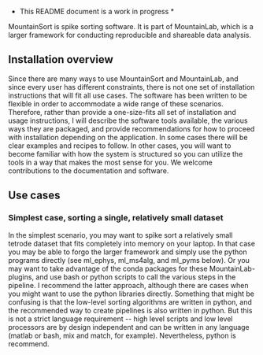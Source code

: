 * This README document is a work in progress *

MountainSort is spike sorting software. It is part of MountainLab, which is a larger framework for conducting reproducible and shareable data analysis.
 
## Installation overview
 
Since there are many ways to use MountainSort and MountainLab, and since every user has different constraints, there is not one set of installation instructions that will fit all use cases. The software has been written to be flexible in order to accommodate a wide range of these scenarios. Therefore, rather than provide a one-size-fits all set of installation and usage instructions, I will describe the software tools available, the various ways they are packaged, and provide recommendations for how to proceed with installation depending on the application. In some cases there will be clear examples and recipes to follow. In other cases, you will want to become familiar with how the system is structured so you can utilize the tools in a way that makes the most sense for you. We welcome contributions to the documentation and software.
 
## Use cases
 
### Simplest case, sorting a single, relatively small dataset

In the simplest scenario, you may want to spike sort a relatively small tetrode dataset that fits completely into memory on your laptop. In that case you may be able to forgo the larger framework and simply use the python programs directly (see ml_ephys, ml_ms4alg, and ml_pyms below). Or you may want to take advantage of the conda packages for these MountainLab-plugins, and use bash or python scripts to call the various steps in the pipeline. I recommend the latter approach, although there are cases when you might want to use the python libraries directly. Something that might be confusing is that the low-level sorting algorithms are written in python, and the recommended way to create pipelines is also written in python. But this is not a strict language requirement -- high level scripts and low level processors are by design independent and can be written in any language (matlab or bash, mix and match, for example). Nevertheless, python is recommend.
 

